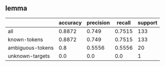 
## lemma

|                  | accuracy | precision | recall | support |
|------------------|----------|-----------|--------|---------|
| all              | 0.8872   | 0.749     | 0.7515 | 133     |
| known-tokens     | 0.8872   | 0.749     | 0.7515 | 133     |
| ambiguous-tokens | 0.8      | 0.5556    | 0.5556 | 20      |
| unknown-targets  | 0.0      | 0.0       | 0.0    | 1       |

